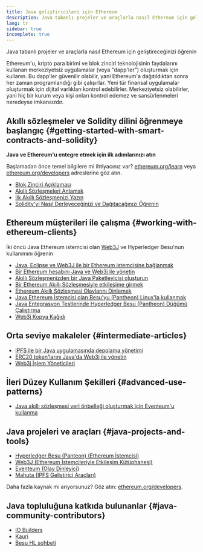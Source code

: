 ```yaml
---
title: Java geliştiricileri için Ethereum
description: Java tabanlı projeler ve araçlarla nasıl Ethereum için geliştireceğinizi öğrenin
lang: tr
sidebar: true
incomplete: true
---
```


<div class="featured">Java tabanlı projeler ve araçlarla nasıl Ethereum için geliştireceğinizi öğrenin</div>

Ethereum'u, kripto para birimi ve blok zinciri teknolojisinin faydalarını kullanan merkeziyetsiz uygulamalar (veya "dapp'ler") oluşturmak için kullanın. Bu dapp'ler güvenilir olabilir, yani Ethereum'a dağıtıldıktan sonra her zaman programlandığı gibi çalışırlar. Yeni tür finansal uygulamalar oluşturmak için dijital varlıkları kontrol edebilirler. Merkeziyetsiz olabilirler, yani hiç bir kurum veya kişi onları kontrol edemez ve sansürlenmeleri neredeyse imkansızdır.

## Akıllı sözleşmeler ve Solidity dilini öğrenmeye başlangıç {#getting-started-with-smart-contracts-and-solidity}

**Java ve Ethereum'u entegre etmek için ilk adımlarınızı atın**

Başlamadan önce temel bilgilere mi ihtiyacınız var? [ethereum.org/learn](/learn/) veya [ethereum.org/developers](/developers/) adreslerine göz atın.

- [Blok Zinciri Açıklaması](https://kauri.io/article/d55684513211466da7f8cc03987607d5/blockchain-explained)
- [Akıllı Sözleşmeleri Anlamak](https://kauri.io/article/e4f66c6079e74a4a9b532148d3158188/ethereum-101-part-5-the-smart-contract)
- [İlk Akıllı Sözleşmenizi Yazın](https://kauri.io/article/124b7db1d0cf4f47b414f8b13c9d66e2/remix-ide-your-first-smart-contract)
- [Solidity'yi Nasıl Derleyeceğinizi ve Dağıtacağınızı Öğrenin](https://kauri.io/article/973c5f54c4434bb1b0160cff8c695369/understanding-smart-contract-compilation-and-deployment)

## Ethereum müşterileri ile çalışma {#working-with-ethereum-clients}

İki öncü Java Ethereum istemcisi olan [Web3J](https://github.com/web3j/web3j) ve Hyperledger Besu'nun kullanımını öğrenin

- [Java, Eclipse ve Web3J ile bir Ethereum istemcisine bağlanmak](https://kauri.io/article/b9eb647c47a546bc95693acc0be72546/connecting-to-an-ethereum-client-with-java-eclipse-and-web3j)
- [Bir Ethereum hesabını Java ve Web3j ile yönetin](https://kauri.io/article/925d923e12c543da9a0a3e617be963b4/manage-an-ethereum-account-with-java-and-web3j)
- [Akıllı Sözleşmenizden bir Java Paketleyicisi oluşturun](https://kauri.io/article/84475132317d4d6a84a2c42eb9348e4b/generate-a-java-wrapper-from-your-smart-contract)
- [Bir Ethereum Akıllı Sözleşmesiyle etkileşime girmek](https://kauri.io/article/14dc434d11ef4ee18bf7d57f079e246e/interacting-with-an-ethereum-smart-contract-in-java)
- [Ethereum Akıllı Sözleşmesi Olaylarını Dinlemek](https://kauri.io/article/760f495423db42f988d17b8c145b0874/listening-for-ethereum-smart-contract-events-in-java)
- [Java Ethereum İstemcisi olan Besu'yu (Pantheon) Linux'la kullanmak](https://kauri.io/article/276dd27f1458443295eea58403fd6965/using-pantheon-the-java-ethereum-client-with-linux)
- [Java Entegrasyon Testlerinde Hyperledger Besu (Pantheon) Düğümü Çalıştırma](https://kauri.io/article/7dc3ecc391e54f7b8cbf4e5fa0caf780/running-a-pantheon-node-in-java-integration-tests)
- [Web3j Kopya Kağıdı](<https://kauri.io/web3j-cheat-sheet-(java-ethereum)/5dfa1ea941ac3d0001ce1d90/c>)

## Orta seviye makaleler {#intermediate-articles}

- [IPFS ile bir Java uygulamasında depolama yönetimi](https://kauri.io/article/3e8494f4f56f48c4bb77f1f925c6d926/managing-storage-in-a-java-application-with-ipfs)
- [ERC20 token'larını Java'da Web3j ile yönetin](https://kauri.io/article/d13e911bbf624108b1d5718175a5e0a0/manage-erc20-tokens-in-java-with-web3j)
- [Web3j İşlem Yöneticileri](https://kauri.io/article/4cb780bb4d0846438d11885a25b6d7e7/web3j-transaction-managers)

## İleri Düzey Kullanım Şekilleri {#advanced-use-patterns}

- [Java akıllı sözleşmesi veri önbelleği oluşturmak için Eventeum'u kullanma](https://kauri.io/article/fe81ee9612eb4e5a9ab72790ef24283d/using-eventeum-to-build-a-java-smart-contract-data-cache)

## Java projeleri ve araçları {#java-projects-and-tools}

- [Hyperledger Besu (Panteon) (Ethereum İstemcisi)](https://docs.pantheon.pegasys.tech/en/stable/)
- [Web3J (Ethereum İstemcileriyle Etkileşim Kütüphanesi)](https://github.com/web3j/web3j)
- [Eventeum (Olay Dinleyici)](https://github.com/ConsenSys/eventeum)
- [Mahuta (IPFS Geliştirici Araçları)](https://github.com/ConsenSys/mahuta)

Daha fazla kaynak mı arıyorsunuz? Göz atın: [ethereum.org/developers](/developers/).

## Java topluluğuna katkıda bulunanlar {#java-community-contributors}

- [IO Builders](https://io.builders)
- [Kauri](https://kauri.io)
- [Besu HL sohbeti](https://chat.hyperledger.org/channel/besu)
